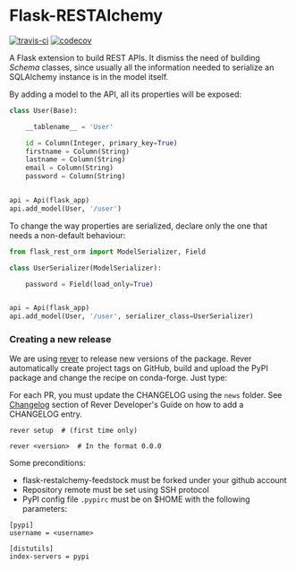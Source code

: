 # Flask-RESTAlchemy #

[![travis-ci](https://api.travis-ci.org/ESSS/flask-restalchemy.svg?branch=master)](https://travis-ci.org/ESSS/flask-restalchemy)
[![codecov](https://codecov.io/gh/ESSS/flask-restalchemy/branch/master/graph/badge.svg)](https://codecov.io/gh/ESSS/flask-restalchemy)


A Flask extension to build REST APIs. It dismiss the need of building *Schema* classes,
since usually all the information needed to serialize an SQLAlchemy instance is in the model
itself.

By adding a model to the API, all its properties will be exposed:

```python
class User(Base):

    __tablename__ = 'User'

    id = Column(Integer, primary_key=True)
    firstname = Column(String)
    lastname = Column(String)
    email = Column(String)
    password = Column(String)


api = Api(flask_app)
api.add_model(User, '/user')
```

To change the way properties are serialized, declare only the one that needs a non-default
behaviour:

```python
from flask_rest_orm import ModelSerializer, Field

class UserSerializer(ModelSerializer):

    password = Field(load_only=True)


api = Api(flask_app)
api.add_model(User, '/user', serializer_class=UserSerializer)
```
### Creating a new release

We are using [rever](https://github.com/regro/rever) to release new versions of the package. Rever
automatically create project tags on GitHub, build and upload the PyPI package and change the recipe
on conda-forge. Just type:

For each PR, you must update the CHANGELOG using the `news` folder. See [Changelog] section of
Rever Developer's Guide on how to add a CHANGELOG entry.

```
rever setup  # (first time only)

rever <version>  # In the format 0.0.0
```

Some preconditions:

* flask-restalchemy-feedstock must be forked under your github account
* Repository remote must be set using SSH protocol
* PyPI config file `.pypirc` must be on $HOME with the following parameters:
```
[pypi]
username = <username>

[distutils]
index-servers = pypi
```

[Changelog]: https://regro.github.io/rever-docs/devguide.html#changelog
